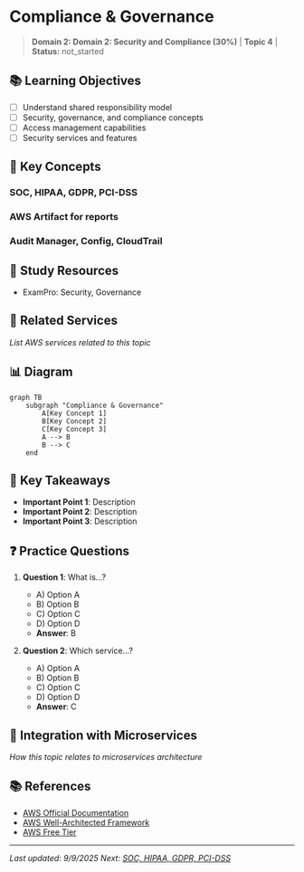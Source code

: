 # Compliance & Governance

> **Domain 2: Domain 2: Security and Compliance (30%)** | **Topic 4** | **Status:** not_started

## 📚 Learning Objectives

- [ ] Understand shared responsibility model
- [ ] Security, governance, and compliance concepts
- [ ] Access management capabilities
- [ ] Security services and features

## 🎯 Key Concepts

### SOC, HIPAA, GDPR, PCI-DSS

### AWS Artifact for reports

### Audit Manager, Config, CloudTrail

## 📖 Study Resources

- ExamPro: Security, Governance

## 🔗 Related Services

*List AWS services related to this topic*

## 📊 Diagram

```mermaid
graph TB
    subgraph "Compliance & Governance"
        A[Key Concept 1]
        B[Key Concept 2]
        C[Key Concept 3]
        A --> B
        B --> C
    end
```

## 🧠 Key Takeaways

- **Important Point 1**: Description
- **Important Point 2**: Description
- **Important Point 3**: Description

## ❓ Practice Questions

1. **Question 1**: What is...?
   - A) Option A
   - B) Option B
   - C) Option C
   - D) Option D
   - **Answer**: B

2. **Question 2**: Which service...?
   - A) Option A
   - B) Option B
   - C) Option C
   - D) Option D
   - **Answer**: C

## 🔗 Integration with Microservices

*How this topic relates to microservices architecture*

## 📚 References

- [AWS Official Documentation](https://docs.aws.amazon.com/)
- [AWS Well-Architected Framework](https://aws.amazon.com/architecture/well-architected/)
- [AWS Free Tier](https://aws.amazon.com/free/)

---

*Last updated: 9/9/2025*
*Next: [SOC, HIPAA, GDPR, PCI-DSS](./README.md)*
